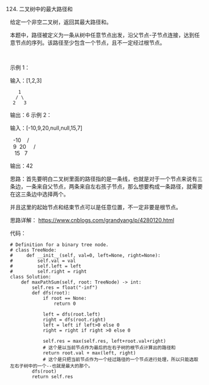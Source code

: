 124. 二叉树中的最大路径和

给定一个非空二叉树，返回其最大路径和。

本题中，路径被定义为一条从树中任意节点出发，沿父节点-子节点连接，达到任意节点的序列。该路径至少包含一个节点，且不一定经过根节点。

 

示例 1：

输入：[1,2,3]

       1
      / \
     2   3

输出：6
示例 2：

输入：[-10,9,20,null,null,15,7]

   -10
   / \
  9  20
    /  \
   15   7

输出：42

思路：首先要明白二叉树里面的路径指的是一条线，也就是对于一个节点来说有三条边，一条来自父节点，两条来自左右孩子节点，那么想要构成一条路径，就需要在这三条边中选择两个。

并且这里的起始节点和结束节点可以是任意位置，不一定非要是根节点。

思路详解：
https://www.cnblogs.com/grandyang/p/4280120.html

代码：
```
# Definition for a binary tree node.
# class TreeNode:
#     def __init__(self, val=0, left=None, right=None):
#         self.val = val
#         self.left = left
#         self.right = right
class Solution:
    def maxPathSum(self, root: TreeNode) -> int:
        self.res = float("-inf")
        def dfs(root):
            if root == None:
                return 0

            left = dfs(root.left)
            right = dfs(root.right)
            left = left if left>0 else 0
            right = right if right >0 else 0

            self.res = max(self.res, left+root.val+right)
            # 这个是以当前节点作为最后的左右子树的根节点计算出的路径和
            return root.val + max(left, right)
            # 这个是只把当前节点作为一个经过路径的一个节点进行处理，所以只能选取左右子树中的一个--也就是最大的那个。
        dfs(root)
        return self.res
```